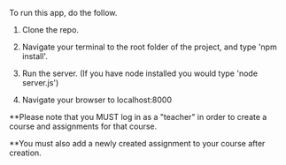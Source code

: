 To run this app, do the follow.

1. Clone the repo.

2. Navigate your terminal to the root folder of the project, and type 'npm install'.

3. Run the server. (If you have node installed you would type 'node server.js')

4. Navigate your browser to localhost:8000

**Please note that you MUST log in as a "teacher" in order to create a course and assignments for that course.

**You must also add a newly created assignment to your course after creation.
